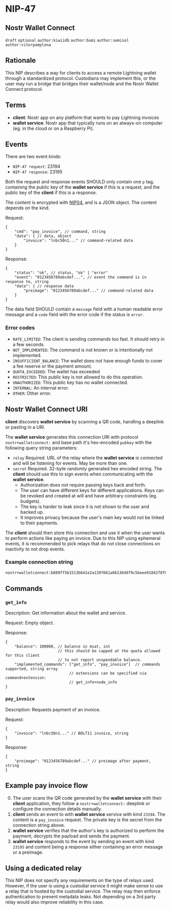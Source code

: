 NIP-47
======

Nostr Wallet Connect
--------------------

`draft` `optional` `author:kiwiidb` `author:bumi` `author:semisol` `author:vitorpamplona`

## Rationale

This NIP describes a way for clients to access a remote Lightning wallet through a standardized protocol. Custodians may implement this, or the user may run a bridge that bridges their wallet/node and the Nostr Wallet Connect protocol.

## Terms

* **client**: Nostr app on any platform that wants to pay Lightning invoices
* **wallet service**: Nostr app that typically runs on an always-on computer (eg. in the cloud or on a Raspberry Pi).

## Events

There are two event kinds:
- `NIP-47 request`: 23194
- `NIP-47 response`: 23195

Both the request and response events SHOULD only contain one `p` tag, containing the public key of the **wallet service** if this is a request, and the public key of the **client** if this is a response.

The content is encrypted with [NIP04](https://github.com/nostr-protocol/nips/blob/master/04.md), and is a JSON object. The content depends on the kind.

Request:
```jsonc
{
    "cmd": "pay_invoice", // command, string
    "data": { // data, object
        "invoice": "lnbc50n1..." // command-related data
    }
}
```

Response:
```jsonc
{
    "status": "ok", // status, "ok" | "error"
    "event": "0123456789abcdef...", // event the command is in response to, string
    "data": { // response data
        "preimage": "0123456789abcdef..." // command-related data
    }
}
```

The data field SHOULD contain a `message` field with a human readable error message and a `code` field with the error code if the status is `error`.

### Error codes
- `RATE_LIMITED`: The client is sending commands too fast. It should retry in a few seconds.
- `NOT_IMPLEMENTED`: The command is not known or is intentionally not implemented.
- `INSUFFICIENT_BALANCE`: The wallet does not have enough funds to cover a fee reserve or the payment amount.
- `QUOTA_EXCEEDED`: The wallet has exceeded
- `RESTRICTED`: This public key is not allowed to do this operation.
- `UNAUTHORIZED`: This public key has no wallet connected.
- `INTERNAL`: An internal error.
- `OTHER`: Other error.

## Nostr Wallet Connect URI
**client** discovers **wallet service** by scanning a QR code, handling a deeplink or pasting in a URI.

The **wallet service** generates this connection URI with protocol `nostr+walletconnect:` and base path it's hex-encoded `pubkey` with the following query string parameters: 

- `relay` Required. URL of the relay where the **wallet service** is connected and will be listening for events. May be more than one.
- `secret` Required. 32-byte randomly generated hex encoded string. The **client** should use this to sign events when communicating with the **wallet service**.
    - Authorization does not require passing keys back and forth.
    - The user can have different keys for different applications. Keys can be revoked and created at will and have arbitrary constraints (eg. budgets).
    - The key is harder to leak since it is not shown to the user and backed up.
    - It improves privacy because the user's main key would not be linked to their payments.

The **client** should then store this connection and use it when the user wants to perform actions like paying an invoice. Due to this NIP using ephemeral events, it is recommended to pick relays that do not close connections on inactivity to not drop events.

### Example connection string
```sh
nostr+walletconnect:b889ff5b1513b641e2a139f661a661364979c5beee91842f8f0ef42ab558e9d4?relay=wss%3A%2F%2Frelay.damus.io&secret=71a8c14c1407c113601079c4302dab36460f0ccd0ad506f1f2dc73b5100e4f3c
```

## Commands

### `get_info`

Description: Get information about the wallet and service.

Request: Empty object.

Response:
```jsonc
{
    "balance": 100000, // balance in msat, int
                       // this should be capped at the quota allowed for this client
                       // to not report unspendable balance.
    "implemented_commands": ["get_info", "pay_invoice"]  // commands supported, string array
                            // extensions can be specified via command+extension:
                            // get_info+node_info
}
```
### `pay_invoice`

Description: Requests payment of an invoice.

Request:
```jsonc
{
    "invoice": "lnbc50n1..." // BOLT11 invoice, string
}
```

Response:
```jsonc
{
    "preimage": "0123456789abcdef..." // preimage after payment, string
}
```

## Example pay invoice flow

0. The user scans the QR code generated by the **wallet service** with their **client** application, they follow a `nostr+walletconnect:` deeplink or configure the connection details manually.
1. **client** sends an event to with **wallet service** service with kind `23194`. The content is a `pay_invoice` request. The private key is the secret from the connection string above.
2. **wallet service** verifies that the author's key is authorized to perform the payment, decrypts the payload and sends the payment.
3. **wallet service** responds to the event by sending an event with kind `23195` and content being a response either containing an error message or a preimage.

## Using a dedicated relay
This NIP does not specify any requirements on the type of relays used. However, if the user is using a custodial service it might make sense to use a relay that is hosted by the custodial service. The relay may then enforce authentication to prevent metadata leaks. Not depending on a 3rd party relay would also improve reliability in this case.
